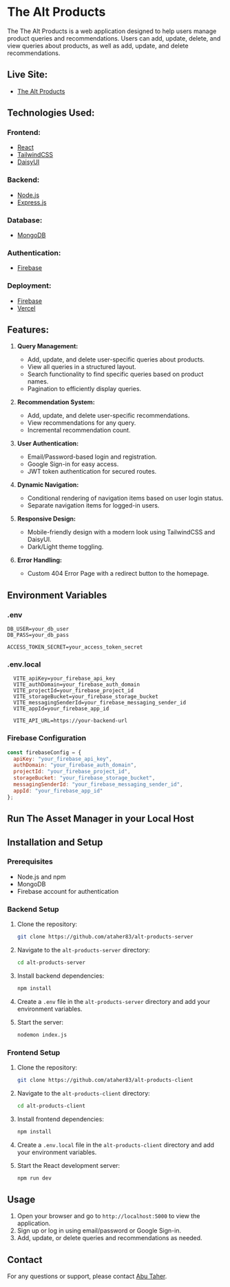# The Alt Products
The The Alt Products is a web application designed to help users manage product queries and recommendations. Users can add, update, delete, and view queries about products, as well as add, update, and delete recommendations.


## Live Site:
- [The Alt Products](https://the-alt-products.web.app/)


## Technologies Used:

### Frontend:
- [React](https://react.dev/)
- [TailwindCSS](https://tailwindcss.com/)
- [DaisyUI](https://daisyui.com/)

### Backend:
- [Node.js](https://nodejs.org/en)
- [Express.js](https://expressjs.com/)

### Database:
- [MongoDB](https://www.mongodb.com/)

### Authentication:
- [Firebase](https://firebase.google.com/)

### Deployment: 
- [Firebase](https://firebase.google.com/)
- [Vercel](https://vercel.com/)

## Features:

1. **Query Management:**
   - Add, update, and delete user-specific queries about products.
   - View all queries in a structured layout.
   - Search functionality to find specific queries based on product names.
   - Pagination to efficiently display queries.

2. **Recommendation System:**
   - Add, update, and delete user-specific recommendations.
   - View recommendations for any query.
   - Incremental recommendation count.

3. **User Authentication:**
   - Email/Password-based login and registration.
   - Google Sign-in for easy access.
   - JWT token authentication for secured routes.

4. **Dynamic Navigation:**
   - Conditional rendering of navigation items based on user login status.
   - Separate navigation items for logged-in users.

5. **Responsive Design:**
   - Mobile-friendly design with a modern look using TailwindCSS and DaisyUI.
   - Dark/Light theme toggling.

6. **Error Handling:**
   - Custom 404 Error Page with a redirect button to the homepage.


## Environment Variables
### .env
```env
DB_USER=your_db_user
DB_PASS=your_db_pass

ACCESS_TOKEN_SECRET=your_access_token_secret
```

### .env.local
```env
  VITE_apiKey=your_firebase_api_key
  VITE_authDomain=your_firebase_auth_domain
  VITE_projectId=your_firebase_project_id
  VITE_storageBucket=your_firebase_storage_bucket
  VITE_messagingSenderId=your_firebase_messaging_sender_id
  VITE_appId=your_firebase_app_id

  VITE_API_URL=https://your-backend-url
```

### Firebase Configuration
```js
const firebaseConfig = {
  apiKey: "your_firebase_api_key",
  authDomain: "your_firebase_auth_domain",
  projectId: "your_firebase_project_id",
  storageBucket: "your_firebase_storage_bucket",
  messagingSenderId: "your_firebase_messaging_sender_id",
  appId: "your_firebase_app_id"
};
```


## Run The Asset Manager in your Local Host
## Installation and Setup

### Prerequisites
- Node.js and npm
- MongoDB
- Firebase account for authentication

### Backend Setup

1. Clone the repository:
    ```sh
    git clone https://github.com/ataher83/alt-products-server
    ```

2. Navigate to the `alt-products-server` directory:
    ```sh
    cd alt-products-server
    ```

3. Install backend dependencies:
    ```sh
    npm install
    ```

4. Create a `.env` file in the `alt-products-server` directory and add your environment variables.

5. Start the server:
    ```sh
    nodemon index.js
    ```

### Frontend Setup

1. Clone the repository:
    ```sh
    git clone https://github.com/ataher83/alt-products-client
    ```
2. Navigate to the `alt-products-client` directory:
    ```sh
    cd alt-products-client
    ```

3. Install frontend dependencies:
    ```sh
    npm install
    ```

4. Create a `.env.local` file in the `alt-products-client` directory and add your environment variables.

5. Start the React development server:
    ```sh
    npm run dev
    ```

## Usage

1. Open your browser and go to `http://localhost:5000` to view the application.
2. Sign up or log in using email/password or Google Sign-in.
3. Add, update, or delete queries and recommendations as needed.

## Contact

For any questions or support, please contact [Abu Taher](mailto:taher83@gmail.com).
